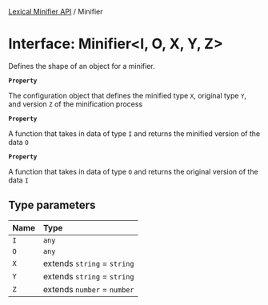 [Lexical Minifier API](../README.md) / Minifier

# Interface: Minifier<I, O, X, Y, Z\>

Defines the shape of an object for a minifier.

**`Property`**

The configuration object that defines the minified type `X`, original type `Y`, and version `Z` of the minification process

**`Property`**

A function that takes in data of type `I` and returns the minified version of the data `O`

**`Property`**

A function that takes in data of type `O` and returns the original version of the data `I`

## Type parameters

| Name | Type |
| :------ | :------ |
| `I` | `any` |
| `O` | `any` |
| `X` | extends `string` = `string` |
| `Y` | extends `string` = `string` |
| `Z` | extends `number` = `number` |

